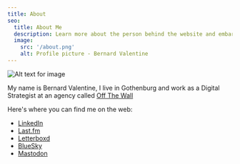 ```yaml
---
title: About
seo:
  title: About Me
  description: Learn more about the person behind the website and embark on a journey of inspiration and shared experiences.
  image:
    src: '/about.png'
    alt: Profile picture - Bernard Valentine
---
```


![Alt text for image](/about.png)

My name is Bernard Valentine, I live in Gothenburg and work as a Digital Strategist at an agency called [Off The Wall](https://otw.se)

Here's where you can find me on the web:

- [LinkedIn](https://www.linkedin.com/in/bernardvalentine/)
- [Last.fm](https://www.last.fm/user/ernie_ernest)
- [Letterboxd](https://letterboxd.com/bv/)
- [BlueSky](https://bsky.app/profile/bcvalentine.bsky.social)
- [Mastodon](https://social.lol/@valentine)
